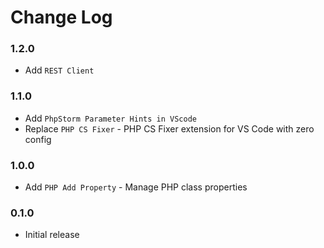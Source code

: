 # Change Log

### 1.2.0

- Add `REST Client`

### 1.1.0

- Add `PhpStorm Parameter Hints in VScode`
- Replace `PHP CS Fixer` - PHP CS Fixer extension for VS Code with zero config

### 1.0.0

- Add `PHP Add Property` - Manage PHP class properties

### 0.1.0

- Initial release
